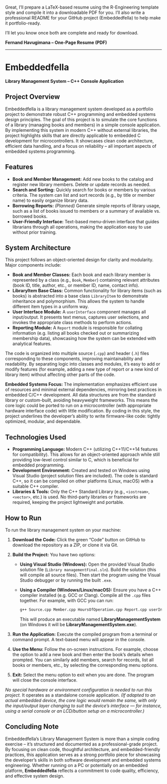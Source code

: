 Great, I’ll prepare a LaTeX-based resume using the R-Engineering template style and compile it into a downloadable PDF for you. I’ll also write a professional README for your GitHub project (Embeddedfella) to help make it portfolio-ready.

I’ll let you know once both are complete and ready for download.


&#x20;**Fernand Havugimana – One-Page Resume (PDF)**

---

# Embeddedfella

**Library Management System – C++ Console Application**

## Project Overview

Embeddedfella is a library management system developed as a portfolio project to demonstrate robust C++ programming and embedded systems design principles. The goal of this project is to simulate the core functions of a library (managing books and members) in a simple console application. By implementing this system in modern C++ without external libraries, the project highlights skills that are directly applicable to embedded C development for microcontrollers. It showcases clean code architecture, efficient data handling, and a focus on reliability – all important aspects of embedded systems programming.

## Features

* **Book and Member Management:** Add new books to the catalog and register new library members. Delete or update records as needed.
* **Search and Sorting:** Quickly search for books or members by various criteria. The system can list and sort records (e.g., by title or member name) to easily organize library data.
* **Borrowing Reports:** *(Planned)* Generate simple reports of library usage, such as a list of books issued to members or a summary of available vs. borrowed books.
* **User-Friendly Interface:** Text-based menu-driven interface that guides librarians through all operations, making the application easy to use without prior training.

## System Architecture

This project follows an object-oriented design for clarity and modularity. Major components include:

* **Book and Member Classes:** Each book and each library member is represented by a class (e.g., `Book`, `Member`) containing relevant attributes (book ID, title, author, etc., or member ID, name, contact info).
* **LibraryItem Base Class:** Common functionality for library items (such as books) is abstracted into a base class `LibraryItem` to demonstrate inheritance and polymorphism. This allows the system to handle different item types in a uniform way.
* **User Interface Module:** A `userInterface` component manages all input/output. It presents text menus, captures user selections, and invokes the appropriate class methods to perform actions.
* **Reporting Module:** A `Report` module is responsible for collating information (e.g. listing all books checked out or summarizing membership data), showcasing how the system can be extended with analytical features.

The code is organized into multiple source (`.cpp`) and header (`.h`) files corresponding to these components, improving maintainability and readability. By separating logic into classes and modules, it’s easy to add or modify features (for example, adding a new type of report or a new kind of library item) without affecting other parts of the code.

**Embedded Systems Focus:** The implementation emphasizes efficient use of resources and minimal external dependencies, mirroring best practices in embedded C/C++ development. All data structures are from the standard library or custom-built, avoiding heavyweight frameworks. This means the core logic could be ported to run on a microcontroller (with appropriate hardware interface code) with little modification. By coding in this style, the project underlines the developer’s ability to write firmware-like code: tightly optimized, modular, and dependable.

## Technologies Used

* **Programming Language:** Modern C++ (utilizing C++11/C++14 features for compatibility). This allows for an object-oriented approach while still providing low-level control similar to C, which is beneficial for embedded programming.
* **Development Environment:** Created and tested on Windows using Visual Studio (project solution files are included). The code is standard C++, so it can be compiled on other platforms (Linux, macOS) with a suitable C++ compiler.
* **Libraries & Tools:** Only the C++ Standard Library (e.g., `<iostream>`, `<vector>`, etc.) is used. No third-party libraries or frameworks are required, keeping the project lightweight and portable.

## How to Run

To run the library management system on your machine:

1. **Download the Code:** Click the green “Code” button on GitHub to download the repository as a ZIP, or clone it via Git.
2. **Build the Project:** You have two options:

   * **Using Visual Studio (Windows):** Open the provided Visual Studio solution file (`Library managementFinal.sln`). Build the solution (this will compile all source files). Then start the program using the Visual Studio debugger or by running the built `.exe`.
   * **Using a Compiler (Windows/Linux/macOS):** Ensure you have a C++ compiler installed (e.g. GCC or Clang). Compile all the `.cpp` files together. For example, with GCC you can run:

     ```bash
     g++ Source.cpp Member.cpp HoursOfOperation.cpp Report.cpp userInterface.cpp -o LibraryManagementSystem
     ```

     This will produce an executable named **LibraryManagementSystem** (on Windows it will be **LibraryManagementSystem.exe**).
3. **Run the Application:** Execute the compiled program from a terminal or command prompt. A text-based menu will appear in the console.
4. **Use the Menu:** Follow the on-screen instructions. For example, choose the option to add a new book and then enter the book’s details when prompted. You can similarly add members, search for records, list all books or members, etc., by selecting the corresponding menu options.
5. **Exit:** Select the menu option to exit when you are done. The program will close the console interface.

*No special hardware or environment configuration is needed to run this project.* It operates as a standalone console application. *(If adapted to an actual embedded device, the core logic would remain the same, with only the input/output layer changing to suit the device’s interface — for instance, using a serial console or an LCD/button setup on a microcontroller.)*

## Concluding Note

Embeddedfella’s Library Management System is more than a simple coding exercise – it’s structured and documented as a professional-grade project. By focusing on clean code, thoughtful architecture, and embedded-friendly practices, this application serves as a strong portfolio piece for showcasing the developer’s skills in both software development and embedded systems engineering. Whether running on a PC or potentially on an embedded platform, **Embeddedfella** reflects a commitment to code quality, efficiency, and effective system design.
